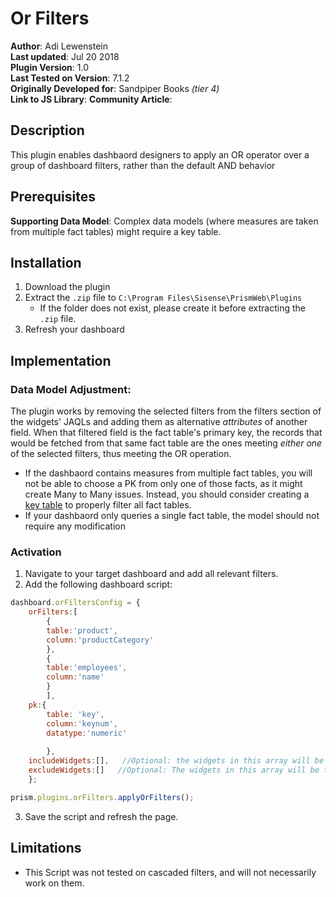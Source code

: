 # Or Filters
**Author**: Adi Lewenstein  
**Last updated**: Jul 20 2018  
**Plugin Version**: 1.0  
**Last Tested on Version**: 7.1.2  
**Originally Developed for**: Sandpiper Books *(tier 4)*  
**Link to JS Library**:
**Community Article**:  

## Description
This plugin enables dashbaord designers to apply an OR operator over a group of dashboard filters, rather than the default AND behavior


## Prerequisites
**Supporting Data Model**:  Complex data models (where measures are taken from multiple fact tables) might require a key table.

## Installation
1. Download the plugin
2. Extract the `.zip` file to `C:\Program Files\Sisense\PrismWeb\Plugins`
    - If the folder does not exist, please create it before extracting the `.zip` file.
3. Refresh your dashboard


## Implementation
### Data Model Adjustment:  
The plugin works by removing the selected filters from the filters section of the widgets' JAQLs and adding them as alternative *attributes* of another field. When that filtered field is the fact table's primary key, the records that would be fetched from that same fact table are the ones meeting *either one* of the selected filters, thus meeting the OR operation.

* If the dashbaord contains measures from multiple fact tables, you will not be able to choose a PK from only one of those facts, as it might create Many to Many issues. Instead, you should consider creating a [key table](https://support.sisense.com/hc/en-us/articles/230644408-Key-Table-Store-data-relationships-between-primary-key-values "Key Tables In Sisense") to properly filter all fact tables.  
* If your dashbaord only queries a single fact table, the model should not require any modification  


### Activation  
1. Navigate to your target dashboard and add all relevant filters.
2. Add the following dashboard script:
```javascript
dashboard.orFiltersConfig = {
	orFilters:[
		{
		table:'product',
		column:'productCategory'
		},
		{
		table:'employees',
		column:'name'
		}
		],
	pk:{
		table: 'key',
		column:'keynum',
		datatype:'numeric'
		
		},
	includeWidgets:[],   //Optional: the widgets in this array will be the only ones that the plugin will modify
	excludeWidgets:[]   //Optional: The widgets in this array will be the only ones that the plugin won't modify
	};

prism.plugins.orFilters.applyOrFilters();
```
3. Save the script and refresh the page.





## Limitations
* This Script was not tested on cascaded filters, and will not necessarily work on them.
